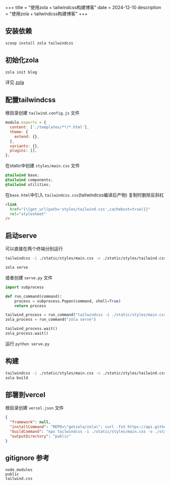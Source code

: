 +++
title = "使用zola + tailwindcss构建博客"
date = 2024-12-10
description = "使用zola + tailwindcss构建博客"
+++

## 安装依赖

```bash
scoop install zola tailwindcss
```

## 初始化zola

```bash
zola init blog
```

详见 [zola](https://www.getzola.org/documentation/getting-started/overview/)

## 配置tailwindcss

根目录创建 `tailwind.config.js` 文件

```js
module.exports = {
  content: ['./templates/**/*.html'],
  theme: {
    extend: {},
  },
  variants: {},
  plugins: [],
};
```

在static中创建 `styles/main.css` 文件

```css
@tailwind base;
@tailwind components;
@tailwind utilities;
```

在`base.html`中引入 `tailwindcss.css`(tailwindcss编译后产物) 复制时删除反斜杠

```html
<link
  href="{\{get_url(path='styles/tailwind.css',cachebust=true)}}"
  rel="stylesheet"
/>
```

## 启动serve

可以直接在两个终端分别运行

```bash
tailwindcss -i ./static/styles/main.css -o ./static/styles/tailwind.css --watch
```

```bash
zola serve
```

或者创建 `serve.py` 文件

```python
import subprocess

def run_command(command):
    process = subprocess.Popen(command, shell=True)
    return process

tailwind_process = run_command("tailwindcss -i ./static/styles/main.css -o ./static/styles/tailwind.css --watch")
zola_process = run_command("zola serve")

tailwind_process.wait()
zola_process.wait()
```

运行 `python serve.py`

## 构建

```bash
tailwindcss -i ./static/styles/main.css -o ./static/styles/tailwind.css
zola build
```

## 部署到vercel

根目录创建 `vercel.json` 文件

```json
{
  "framework": null,
  "installCommand": "REPO=\"getzola/zola\"; curl -fsS https://api.github.com/repos/${REPO}/releases/latest | grep -oP '\"browser_download_url\": ?\"\\K(.+linux-gnu.tar.gz)' | xargs -n 1 curl -fsSL -o zola.tar.gz && tar -xzvf zola.tar.gz && npm install tailwindcss",
  "buildCommand": "npx tailwindcss -i ./static/styles/main.css -o ./static/styles/tailwind.css && ./zola build",
  "outputDirectory": "public"
}
```

## gitignore 参考

```
node_modules
public
tailwind.css
```
